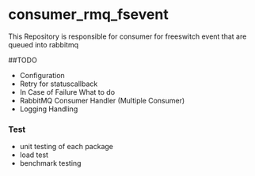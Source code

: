 # consumer_rmq_fsevent
This Repository is responsible for consumer for freeswitch event that are queued into rabbitmq


##TODO
- Configuration
- Retry for statuscallback
- In Case of Failure What to do
- RabbitMQ Consumer Handler (Multiple Consumer)
- Logging Handling
### Test
- unit testing of each package
- load test
- benchmark testing
